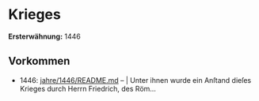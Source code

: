 # Krieges

**Ersterwähnung:** 1446

## Vorkommen
- 1446: [jahre/1446/README.md](../jahre/1446/README.md) – |
Unter ihnen wurde ein Anſtand dieſes Krieges durch
Herrn Friedrich, des Röm...
